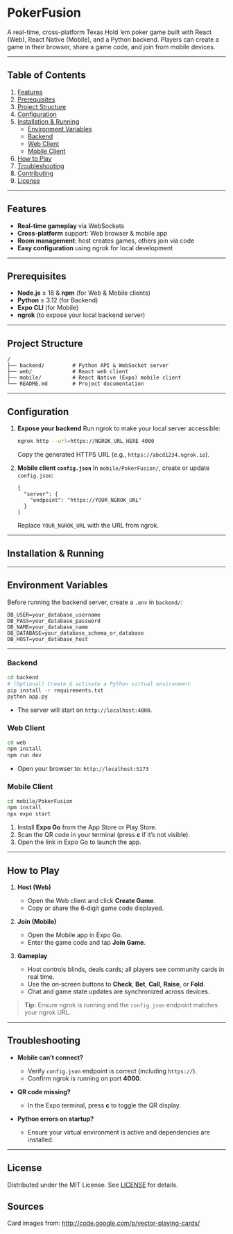 # PokerFusion

A real-time, cross-platform Texas Hold ’em poker game built with React (Web), React Native (Mobile), and a Python backend. Players can create a game in their browser, share a game code, and join from mobile devices.

---

## Table of Contents

1. [Features](#-features)
2. [Prerequisites](#-prerequisites)
3. [Project Structure](#-project-structure)
4. [Configuration](#-configuration)
5. [Installation & Running](#-installation--running)
   * [Environment Variables](#-environment-variables)
   * [Backend](#backend)
   * [Web Client](#web-client)
   * [Mobile Client](#mobile-client)
6. [How to Play](#-how-to-play)
7. [Troubleshooting](#-troubleshooting)
8. [Contributing](#-contributing)
9. [License](#-license)

---

## Features

* **Real-time gameplay** via WebSockets
* **Cross-platform** support: Web browser & mobile app
* **Room management**: host creates games, others join via code
* **Easy configuration** using ngrok for local development

---

## Prerequisites

* **Node.js** ≥ 18 & **npm** (for Web & Mobile clients)
* **Python** ≥ 3.12 (for Backend)
* **Expo CLI** (for Mobile)
* **ngrok** (to expose your local backend server)

---

## Project Structure

```
/
├── backend/         # Python API & WebSocket server
├── web/             # React web client
├── mobile/          # React Native (Expo) mobile client
└── README.md        # Project documentation
```

---

## Configuration

1. **Expose your backend**
   Run ngrok to make your local server accessible:

   ```bash
   ngrok http --url=https://NGROK_URL_HERE 4000
   ```

   Copy the generated HTTPS URL (e.g., `https://abcd1234.ngrok.io`).

2. **Mobile client `config.json`**
   In `mobile/PokerFusion/`, create or update `config.json`:

   ```jsonc
   {
     "server": {
       "endpoint": "https://YOUR_NGROK_URL"
     }
   }
   ```

   Replace `YOUR_NGROK_URL` with the URL from ngrok.

---

## Installation & Running
---
## Environment Variables

Before running the backend server, create a `.env` in `backend/`:

```env
DB_USER=your_database_username
DB_PASS=your_database_password
DB_NAME=your_database_name
DB_DATABASE=your_database_schema_or_database
DB_HOST=your_database_host
```

---
### Backend

```bash
cd backend
# (Optional) Create & activate a Python virtual environment
pip install -r requirements.txt
python app.py
```

* The server will start on `http://localhost:4000`.

### Web Client

```bash
cd web
npm install
npm run dev
```

* Open your browser to: `http://localhost:5173`

### Mobile Client

```bash
cd mobile/PokerFusion
npm install
npx expo start
```

1. Install **Expo Go** from the App Store or Play Store.
2. Scan the QR code in your terminal (press **c** if it’s not visible).
3. Open the link in Expo Go to launch the app.

---

## How to Play

1. **Host (Web)**

   * Open the Web client and click **Create Game**.
   * Copy or share the 6‑digit game code displayed.

2. **Join (Mobile)**

   * Open the Mobile app in Expo Go.
   * Enter the game code and tap **Join Game**.

3. **Gameplay**

   * Host controls blinds, deals cards; all players see community cards in real time.
   * Use the on‑screen buttons to **Check**, **Bet**, **Call**, **Raise**, or **Fold**.
   * Chat and game state updates are synchronized across devices.

> **Tip:** Ensure ngrok is running and the `config.json` endpoint matches your ngrok URL.

---

## Troubleshooting

* **Mobile can’t connect?**

  * Verify `config.json` endpoint is correct (including `https://`).
  * Confirm ngrok is running on port **4000**.

* **QR code missing?**

  * In the Expo terminal, press **c** to toggle the QR display.

* **Python errors on startup?**

  * Ensure your virtual environment is active and dependencies are installed.

---

## License
Distributed under the MIT License. See [LICENSE](LICENSE) for details.

## Sources
Card images from: http://code.google.com/p/vector-playing-cards/